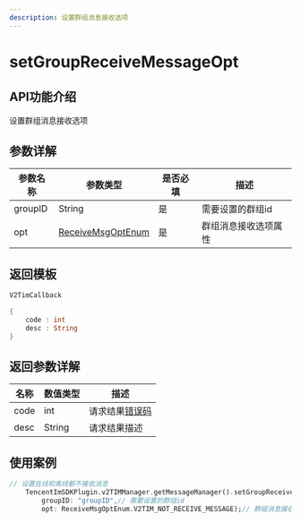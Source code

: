 ```yaml
---
description: 设置群组消息接收选项
---
```


# setGroupReceiveMessageOpt

## API功能介绍

设置群组消息接收选项

## 参数详解

| 参数名称    | 参数类型                                               | 是否必填 | 描述         |
| ------- | -------------------------------------------------- | ---- | ---------- |
| groupID | String                                             | 是    | 需要设置的群组id  |
| opt     | [ReceiveMsgOptEnum](../enums/receivemsgoptenum.md) | 是    | 群组消息接收选项属性 |

## 返回模板

```dart
V2TimCallback

{
    code : int
    desc : String
}
```

## 返回参数详解

| 名称   | 数值类型   | 描述                                                             |
| ---- | ------ | -------------------------------------------------------------- |
| code | int    | 请求结果[错误码](https://cloud.tencent.com/document/product/269/1671) |
| desc | String | 请求结果描述                                                         |

## 使用案例  &#x20;

```dart
// 设置在线和离线都不接收消息
    TencentImSDKPlugin.v2TIMManager.getMessageManager().setGroupReceiveMessageOpt(
        groupID: "groupID",// 需要设置的群组id
        opt: ReceiveMsgOptEnum.V2TIM_NOT_RECEIVE_MESSAGE);// 群组消息接收选项属性
```

